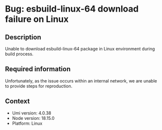 # Bug: esbuild-linux-64 download failure on Linux

## Description

Unable to download esbuild-linux-64 package in Linux environment during build process.

## Required information

Unfortunately, as the issue occurs within an internal network, we are unable to provide steps for reproduction.

## Context

- Umi version: 4.0.38
- Node version: 18.15.0
- Platform: Linux
